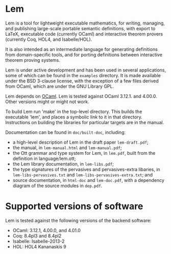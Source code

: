 # Lem

Lem is a tool for lightweight executable mathematics, for writing,
managing, and publishing large-scale portable semantic definitions,
with export to LaTeX, executable code (currently OCaml) and
interactive theorem provers (currently Coq, HOL4, and Isabelle/HOL).

It is also intended as an intermediate language for generating
definitions from domain-specific tools, and for porting definitions
between interactive theorem proving systems.

Lem is under active development and has been used in several
applications, some of which can be found in the `examples` directory.
It is made available under the BSD 3-clause license, with the
exception of a few files derived from OCaml, which are under the
GNU Library GPL.

Lem depends on [OCaml](http://caml.inria.fr/). Lem is tested against OCaml
3.12.1. and 4.00.0. Other versions might or might not work.

To build Lem run 'make' in the top-level directory. This builds the
executable 'lem', and places a symbolic link to it in that directory.
Instructions on building the libraries for particular targets are in the
manual.

Documentation can be found in `doc/built-doc`, including:

* a high-level description of Lem in the draft paper `lem-draft.pdf`;
* the manual, in `lem-manual.html` and `lem-manual.pdf`;
* the Ott grammar and type system for Lem, in `lem.pdf`, built from the definition in language/lem.ott;
* the Lem library documentation, in `lem-libs.pdf`;
* the type signatures of the pervasives and pervasives-extra libaries, in `lem-libs-pervasives.txt` and `lem-libs-pervasives-extra.txt`; and
* source documentation, in `html-doc` and `lem-doc.pdf`, with a dependency diagram of the source modules in `dep.pdf`.

# Supported versions of software

Lem is tested against the following versions of the backend software:

  * OCaml: 3.12.1, 4.00.0, and 4.01.0
  * Coq: 8.4pl3 and 8.4pl2
  * Isabelle: Isabelle-2013-2
  * HOL: HOL4 Kananaskis 9